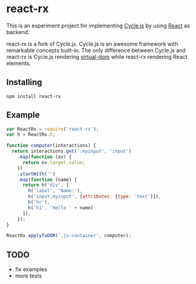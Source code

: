 # react-rx

This is an experiment project for implementing
[Cycle.js](https://github.com/staltz/cycle) by using
[React](https://github.com/facebook/react) as backend.

react-rx is a fork of Cycle.js. Cycle.js is an awesome framework with
remarkable concepts built-in. The only difference between Cycle.js and react-rx
is Cycle.js rendering [virtual-dom](https://github.com/Matt-Esch/virtual-dom)
while react-rx rendering React elements.

## Installing

```
npm install react-rx
```

## Example

```js
var ReactRx = require('react-rx');
var h = ReactRx.h;

function computer(interactions) {
  return interactions.get('.myinput', 'input')
    .map(function (ev) {
      return ev.target.value;
    })
    .startWith('')
    .map(function (name) {
      return h('div', [
        h('label', 'Name:'),
        h('input.myinput', {attributes: {type: 'text'}}),
        h('hr'),
        h('h1', 'Hello ' + name)
      ]);
    });
}

ReactRx.applyToDOM('.js-container', computer);
```

## TODO

- fix examples
- more tests
